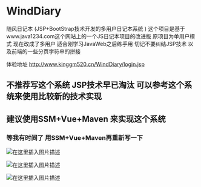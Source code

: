 # WindDiary
随风日记本 (JSP+BootStrap技术开发的多用户日记本系统 )
这个项目是基于www.java1234.com这个网站上的一个JS日记本项目的改进版 原项目为单用户模式 现在改成了多用户 
适合刚学习JavaWeb之后练手用  切记不要纠结JSP技术 以及前端的一些分页字符串的拼接  

体验地址 
http://www.kinggm520.cn/WindDiary/login.jsp 

## 不推荐写这个系统 JSP技术早已淘汰  可以参考这个系统来使用比较新的技术实现

## 建议使用SSM+Vue+Maven  来实现这个系统  
### 等我有时间了 用SSM+Vue+Maven再重新写一下

![在这里插入图片描述](https://img-blog.csdnimg.cn/20200404012529174.png?x-oss-process=image/watermark,type_ZmFuZ3poZW5naGVpdGk,shadow_10,text_aHR0cHM6Ly9ibG9nLmNzZG4ubmV0L3FxXzM3ODgzODY2,size_16,color_FFFFFF,t_70)

![在这里插入图片描述](https://img-blog.csdnimg.cn/20200404012618211.png?x-oss-process=image/watermark,type_ZmFuZ3poZW5naGVpdGk,shadow_10,text_aHR0cHM6Ly9ibG9nLmNzZG4ubmV0L3FxXzM3ODgzODY2,size_16,color_FFFFFF,t_70)

![在这里插入图片描述](https://img-blog.csdnimg.cn/2020040401271270.png?x-oss-process=image/watermark,type_ZmFuZ3poZW5naGVpdGk,shadow_10,text_aHR0cHM6Ly9ibG9nLmNzZG4ubmV0L3FxXzM3ODgzODY2,size_16,color_FFFFFF,t_70)

